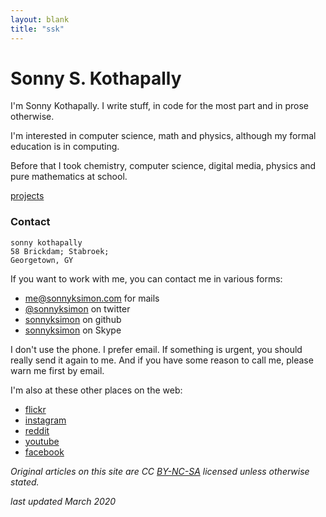 ```yaml
---
layout: blank
title: "ssk"
---
```


# Sonny S. Kothapally

I'm Sonny Kothapally. I write stuff, in code for the most part and in prose otherwise.

I'm interested in computer science, math and physics, although my formal education is in computing.

Before that I took chemistry, computer science, digital media, physics and pure mathematics at school.

[projects](/hacks)

### Contact

```
sonny kothapally
58 Brickdam; Stabroek;
Georgetown, GY
```

If you want to work with me, you can contact me in various forms:

- [me@sonnyksimon.com](mailto:me@sonnyksimon.com) for mails
- [@sonnyksimon](http://twitter.com/sonnyksimon) on twitter
- [sonnyksimon](http://github.com/sonnyksimon) on github
- [sonnyksimon](skype:sonnyksimon?chat) on Skype

I don't use the phone. I prefer email. If something is urgent, you should really
send it again to me. And if you have some reason to call me, please warn me first by email.

I'm also at these other places on the web:

- [flickr](http://flickr.com/sonnyksimon)
- [instagram](http://instagram.com/sonnyksimon)
- [reddit](http://reddit.com/u/sonnyksimon)
- [youtube](http://youtube.com/sonnyksimon)
- [facebook](http://facebook.com/sonny.kothapally)

_Original articles on this site are CC [BY-NC-SA](http://creativecommons.org/licenses/by-nc-sa/4.0/legalcode) licensed unless otherwise stated._

_last updated March 2020_
